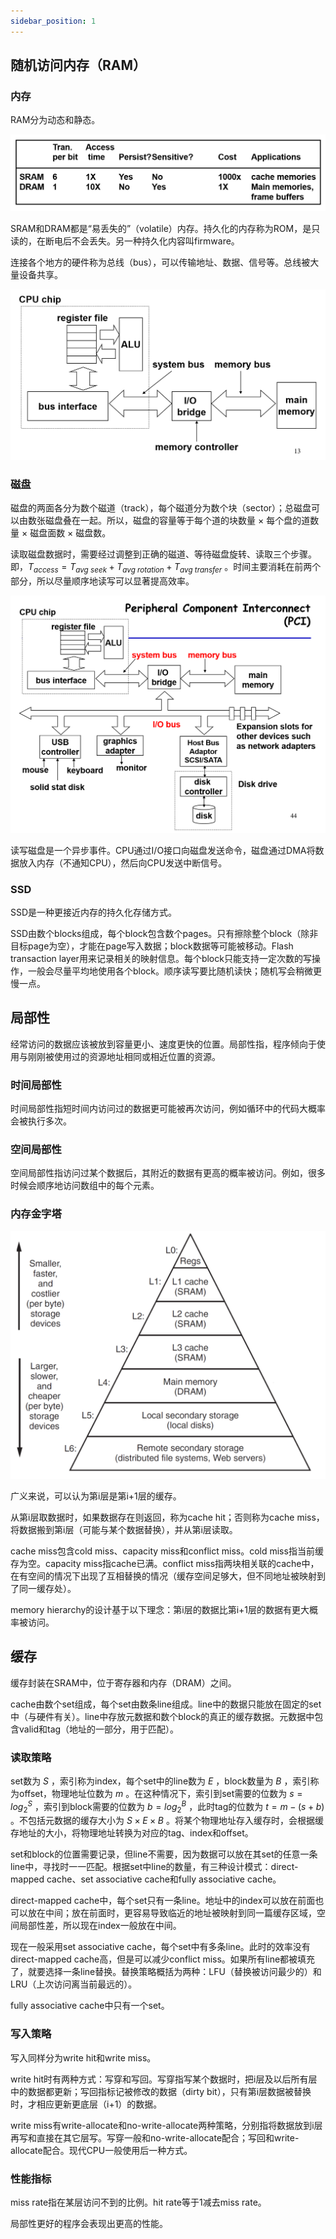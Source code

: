 ```yaml
---
sidebar_position: 1
---
```


## 随机访问内存（RAM）

### 内存

RAM分为动态和静态。

![SRAM vs DRAM](./img/SRAM%20vs%20DRAM.png)  

SRAM和DRAM都是“易丢失的”（volatile）内存。持久化的内存称为ROM，是只读的，在断电后不会丢失。另一种持久化内容叫firmware。

连接各个地方的硬件称为总线（bus），可以传输地址、数据、信号等。总线被大量设备共享。

![bus](./img/bus.png)  

### 磁盘

磁盘的两面各分为数个磁道（track），每个磁道分为数个块（sector）；总磁盘可以由数张磁盘叠在一起。所以，磁盘的容量等于每个道的块数量 $\times$ 每个盘的道数量 $\times$ 磁盘面数 $\times$ 磁盘数。

读取磁盘数据时，需要经过调整到正确的磁道、等待磁盘旋转、读取三个步骤。即，$T_{access} = T_{avg~seek} + T_{avg~rotation} + T_{avg~transfer}$ 。时间主要消耗在前两个部分，所以尽量顺序地读写可以显著提高效率。

![PCI](./img/PCI.png)  

读写磁盘是一个异步事件。CPU通过I/O接口向磁盘发送命令，磁盘通过DMA将数据放入内存（不通知CPU），然后向CPU发送中断信号。

### SSD

SSD是一种更接近内存的持久化存储方式。

SSD由数个blocks组成，每个block包含数个pages。只有擦除整个block（除非目标page为空），才能在page写入数据；block数据等可能被移动。Flash transaction layer用来记录相关的映射信息。每个block只能支持一定次数的写操作，一般会尽量平均地使用各个block。顺序读写要比随机读快；随机写会稍微更慢一点。

## 局部性

经常访问的数据应该被放到容量更小、速度更快的位置。局部性指，程序倾向于使用与刚刚被使用过的资源地址相同或相近位置的资源。

### 时间局部性

时间局部性指短时间内访问过的数据更可能被再次访问，例如循环中的代码大概率会被执行多次。

### 空间局部性

空间局部性指访问过某个数据后，其附近的数据有更高的概率被访问。例如，很多时候会顺序地访问数组中的每个元素。

### 内存金字塔

![memory hierarchy](./img/memory%20hierarchy.png)  

广义来说，可以认为第i层是第i+1层的缓存。

从第i层取数据时，如果数据存在则返回，称为cache hit；否则称为cache miss，将数据搬到第i层（可能与某个数据替换），并从第i层读取。

cache miss包含cold miss、capacity miss和conflict miss。cold miss指当前缓存为空。capacity miss指cache已满。conflict miss指两块相关联的cache中，在有空间的情况下出现了互相替换的情况（缓存空间足够大，但不同地址被映射到了同一缓存处）。

memory hierarchy的设计基于以下理念：第i层的数据比第i+1层的数据有更大概率被访问。

## 缓存

缓存封装在SRAM中，位于寄存器和内存（DRAM）之间。

cache由数个set组成，每个set由数条line组成。line中的数据只能放在固定的set中（与硬件有关）。line中存放元数据和数个block的真正的缓存数据。元数据中包含valid和tag（地址的一部分，用于匹配）。

### 读取策略

set数为 $S$ ，索引称为index，每个set中的line数为 $E$ ，block数量为 $B$ ，索引称为offset，物理地址位数为 $m$ 。在这种情况下，索引到set需要的位数为 $s = log_2^S$ ，索引到block需要的位数为 $b = log_2^B$ ，此时tag的位数为 $t = m - (s + b)$ 。不包括元数据的缓存大小为 $S \times E \times B$ 。将某个物理地址存入缓存时，会根据缓存地址的大小，将物理地址转换为对应的tag、index和offset。

set和block的位置需要记录，但line不需要，因为数据可以放在其set的任意一条line中，寻找时一一匹配。根据set中line的数量，有三种设计模式：direct-mapped cache、set associative cache和fully associative cache。

direct-mapped cache中，每个set只有一条line。地址中的index可以放在前面也可以放在中间；放在前面时，更容易导致临近的地址被映射到同一篇缓存区域，空间局部性差，所以现在index一般放在中间。

现在一般采用set associative cache，每个set中有多条line。此时的效率没有direct-mapped cache高，但是可以减少conflict miss。如果所有line都被填充了，就要选择一条line替换。替换策略概括为两种：LFU（替换被访问最少的）和LRU（上次访问离当前最远的）。

fully associative cache中只有一个set。

### 写入策略

写入同样分为write hit和write miss。

write hit时有两种方式：写穿和写回。写穿指写某个数据时，把i层及以后所有层中的数据都更新；写回指标记被修改的数据（dirty bit），只有第i层数据被替换时，才相应更新更底层（i+1）的数据。  

write miss有write-allocate和no-write-allocate两种策略，分别指将数据放到i层再写和直接在其它层写。写穿一般和no-write-allocate配合；写回和write-allocate配合。现代CPU一般使用后一种方式。


### 性能指标

miss rate指在某层访问不到的比例。hit rate等于1减去miss rate。

局部性更好的程序会表现出更高的性能。